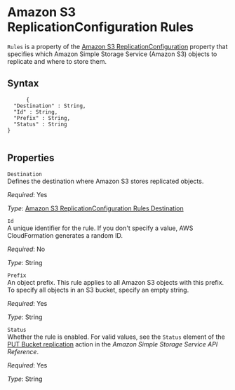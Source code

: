 Amazon S3 ReplicationConfiguration Rules
========================================

`Rules` is a property of the [Amazon S3 ReplicationConfiguration](aws-properties-s3-bucket-replicationconfiguration.html "Amazon S3 ReplicationConfiguration") property that specifies which Amazon Simple Storage Service (Amazon S3) objects to replicate and where to store them.

Syntax
------

``` {.programlisting}
      {
  "Destination" : String,
  "Id" : String,
  "Prefix" : String,
  "Status" : String
}
    
```

Properties
----------

 `Destination`   
Defines the destination where Amazon S3 stores replicated objects.

*Required*: Yes

*Type*: [Amazon S3 ReplicationConfiguration Rules Destination](aws-properties-s3-bucket-replicationconfiguration-rules-destination.html "Amazon S3 ReplicationConfiguration Rules Destination")

 `Id`   
A unique identifier for the rule. If you don't specify a value, AWS CloudFormation generates a random ID.

*Required*: No

*Type*: String

 `Prefix`   
An object prefix. This rule applies to all Amazon S3 objects with this prefix. To specify all objects in an S3 bucket, specify an empty string.

*Required*: Yes

*Type*: String

 `Status`   
Whether the rule is enabled. For valid values, see the `Status` element of the [PUT Bucket replication](http://docs.aws.amazon.com/AmazonS3/latest/API/RESTBucketPUTreplication.html) action in the *Amazon Simple Storage Service API Reference*.

*Required*: Yes

*Type*: String


